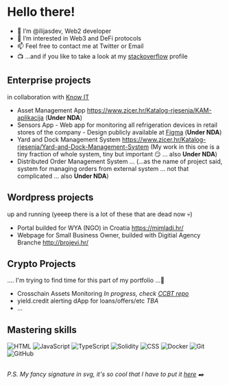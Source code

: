 # Hello there!

- 👋 I’m @ilijasdev, Web2 developer
- 👀 I’m interested in Web3 and DeFi protocols
- 📫 Feel free to contact me at Twitter or Email
- 📺 ...and if you like to take a look at my [stackoverflow](https://stackoverflow.com/users/9914347/ilija-ilicic) profile

## Enterprise projects
in collaboration with [Know IT](https://knowit.hr/)
- Asset Management App https://www.zicer.hr/Katalog-rjesenja/KAM-aplikacija (**Under NDA**)
- Sensors App - Web app for monitoring all refrigeration devices in retail stores of the company - Design publicly available at [Figma](https://www.figma.com/proto/nTEi5uz3XAa0pYeceBXpEI/Redesign-of-Sensors-App?node-id=25%3A0&scaling=min-zoom) (**Under NDA**)
- Yard and Dock Management System https://www.zicer.hr/Katalog-rjesenja/Yard-and-Dock-Management-System (My work in this one is a tiny fraction of whole system, tiny but important 😏 ... also **Under NDA**)
- Distributed Order Management System ... (...as the name of project said, system for managing orders from external system ... not that complicated ... also **Under NDA**)

## Wordpress projects 
up and running (yeeep there is a lot of these that are dead now :skull:)
- Portal builded for WYA (NGO) in Croatia https://mimladi.hr/
- Webpage for Small Business Owner, builded with Digitial Agency Branche http://brojevi.hr/ 

## Crypto Projects
.... I'm trying to find time for this part of my portfolio ...🤔
- Crosschain Assets Monitoring _In progress, check [CCBT repo](https://github.com/ilijasdev/CCBT)_
- yield.credit alerting dApp for loans/offers/etc _TBA_    
- ...

## Mastering skills
![HTML](https://img.shields.io/badge/-HTML-E34F26?style=flat&logo=html5&logoColor=white) ![JavaScript](https://img.shields.io/badge/-JavaScript-C69D00?style=flat&logo=javascript&logoColor=white) ![TypeScript](https://img.shields.io/badge/-TypeScript-2f74c0?style=flat&logo=typescript&logoColor=white) ![Solidity](https://img.shields.io/badge/-Solidity-black?style=flat&logo=solidity) ![CSS](https://img.shields.io/badge/-CSS-254bdd?style=flat&logo=css3) 
![Docker](https://img.shields.io/badge/-Docker-cbe3f2?style=flat&logo=docker) 
![Git](https://img.shields.io/badge/-Git-black?style=flat&logo=git) ![GitHub](https://img.shields.io/badge/-GitHub-black?style=flat&logo=github)

##
_P.S. My fancy signature in svg, it's so cool that I have to put it [here](http://in-development.live/fancy-signature/) ✒️_
